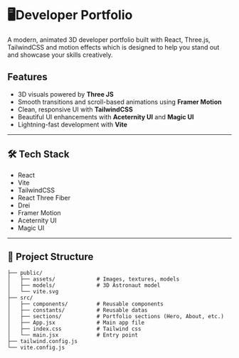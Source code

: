 # 🖥️Developer Portfolio

A modern, animated 3D developer portfolio built with React, Three.js, TailwindCSS and motion effects which is designed to help you stand out and showcase your skills creatively.




## Features

- 3D visuals powered by **Three JS**
- Smooth transitions and scroll-based animations using **Framer Motion**
- Clean, responsive UI with **TailwindCSS**
- Beautiful UI enhancements with **Aceternity UI** and **Magic UI**
- Lightning-fast development with **Vite**

---

## 🛠 Tech Stack  
- React
- Vite
- TailwindCSS
- React Three Fiber
- Drei
- Framer Motion
- Aceternity UI
- Magic UI        

---

## 📁 Project Structure

```
├── public/
│   ├── assets/             # Images, textures, models
│   ├── models/             # 3D Astronaut model
│   └── vite.svg
├── src/
│   ├── components/         # Reusable components
│   ├── constants/          # Reusable datas
│   ├── sections/           # Portfolio sections (Hero, About, etc.)
│   ├── App.jsx             # Main app file
│   ├── index.css           # Tailwind css
│   └── main.jsx            # Entry point
├── tailwind.config.js
└── vite.config.js
```
